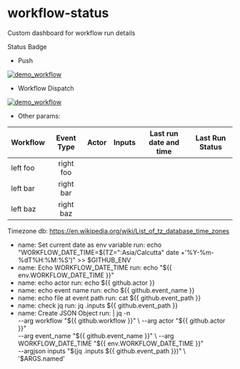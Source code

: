 # workflow-status
Custom dashboard for workflow run details


Status Badge

- Push

[![demo_workflow](https://github.com/vpulagarwal/workflow-status/actions/workflows/sample.yml/badge.svg?branch=main&event=push)](https://github.com/vpulagarwal/workflow-status/actions/workflows/sample.yml)

- Workflow Dispatch


[![demo_workflow](https://github.com/vpulagarwal/workflow-status/actions/workflows/sample.yml/badge.svg?branch=main&event=workflow_dispatch)](https://github.com/vpulagarwal/workflow-status/actions/workflows/sample.yml)


- Other params:


| Workflow  | Event Type | Actor | Inputs | Last run date and time | Last Run Status |
| ------------- |:-------------:|:-------------:|:-------------:|:-------------:|:-------------:|
| left foo      | right foo     |
| left bar      | right bar     |
| left baz      | right baz     |



Timezone db: https://en.wikipedia.org/wiki/List_of_tz_database_time_zones




- name: Set current date as env variable
  run: echo "WORKFLOW_DATE_TIME=$(TZ=":Asia/Calcutta" date +'%Y-%m-%dT%H:%M:%S')" >> $GITHUB_ENV
- name: Echo WORKFLOW_DATE_TIME
  run: echo "${{ env.WORKFLOW_DATE_TIME }}"
- name: echo actor
  run: echo ${{ github.actor }}
- name: echo event name
  run: echo ${{ github.event_name	}}
- name: echo file at event path
  run: cat ${{ github.event_path }}
- name: check jq
  run: jq .inputs ${{ github.event_path }}
- name: Create JSON Object
  run: | 
    jq -n \
    --arg workflow "${{ github.workflow }}" \
    --arg actor "${{ github.actor }}" \
    --arg event_name "${{ github.event_name }}" \
    --arg WORKFLOW_DATE_TIME "${{ env.WORKFLOW_DATE_TIME }}" \
    --argjson inputs "$(jq .inputs ${{ github.event_path }})" \
    '$ARGS.named'